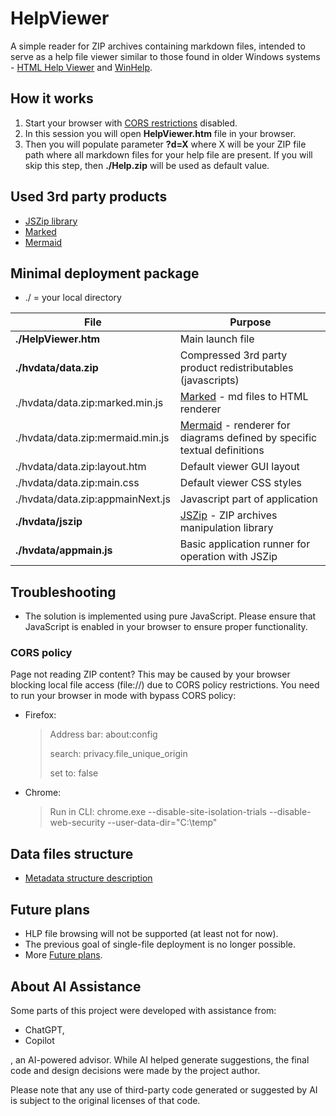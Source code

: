# HelpViewer

A simple reader for ZIP archives containing markdown files, intended to serve as a help file viewer similar to those found in older Windows systems - [HTML Help Viewer][HTMLHW] and [WinHelp][WinHlp32].

## How it works

1. Start your browser with [CORS restrictions][bypassCORS] disabled.
2. In this session you will open **HelpViewer.htm** file in your browser.
3. Then you will populate parameter **?d=X** where X will be your ZIP file path where all markdown files for your help file are present. If you will skip this step, then **./Help.zip** will be used as default value.

## Used 3rd party products

- [JSZip library][JSZIP]
- [Marked][Marked]
- [Mermaid][Mermaid]

## Minimal deployment package

- ./ = your local directory

| File | Purpose |
|---|---|
| **./HelpViewer.htm** | Main launch file |
| **./hvdata/data.zip** | Compressed 3rd party product redistributables (javascripts) |
| ./hvdata/data.zip:marked.min.js | [Marked][Marked] - md files to HTML renderer |
| ./hvdata/data.zip:mermaid.min.js | [Mermaid][Mermaid] - renderer for diagrams defined by specific textual definitions |
| ./hvdata/data.zip:layout.htm | Default viewer GUI layout |
| ./hvdata/data.zip:main.css | Default viewer CSS styles |
| ./hvdata/data.zip:appmainNext.js | Javascript part of application |
| **./hvdata/jszip** | [JSZip][JSZIP] - ZIP archives manipulation library |
| **./hvdata/appmain.js** | Basic application runner for operation with JSZip |

## Troubleshooting

- The solution is implemented using pure JavaScript. Please ensure that JavaScript is enabled in your browser to ensure proper functionality.

### CORS policy

Page not reading ZIP content? This may be caused by your browser blocking local file access (file://) due to CORS policy restrictions. 
You need to run your browser in mode with bypass CORS policy:
- Firefox:
  > Address bar: 
  about:config
  > 
  > search:
  privacy.file_unique_origin
  > 
  > set to:
  false
  
- Chrome:
  > Run in CLI:
  > chrome.exe --disable-site-isolation-trials --disable-web-security --user-data-dir="C:\temp"

## Data files structure

- [Metadata structure description][Structure]

## Future plans

- HLP file browsing will not be supported (at least not for now).
- The previous goal of single-file deployment is no longer possible.
- More [Future plans][FuturePlans].

## About AI Assistance

Some parts of this project were developed with assistance from:

- ChatGPT, 
- Copilot

, an AI-powered advisor. 
While AI helped generate suggestions, the final code and design decisions were made by the project author.

Please note that any use of third-party code generated or suggested by AI is subject to the original licenses of that code.

[HTMLHW]: https://learn.microsoft.com/en-us/previous-versions/windows/desktop/htmlhelp/about-the-html-help-viewer "HTML Help Viewer"
[WinHlp32]: https://blog.butras.cz/2013/11/jiz-od-verze-windows-vista-jiz-neni.html "WinHlp32"
[JSZIP]: http://jszip.org/ "JSZip JavaScript library - ZIP files manipulation"
[Marked]: https://marked.js.org/ "Marked JavaScript library - md files to HTML renderer"
[Structure]: FileMetadata.md "File metadata"
[FuturePlans]: FuturePlans.md "Future plans list"
[Mermaid]: https://mermaid.js.org/ "Mermaid library - renderer for diagrams defined by specific textual definitions"
[bypassCORS]: #cors-policy "Browser possibly blocking local file access (file://) due to CORS policy restrictions"